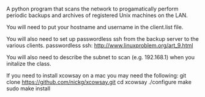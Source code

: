 A python program that scans the network to progamatically perform periodic backups and archives of registered Unix machines on the LAN. 

You will need to put your hostname and username in the client.list file.

You will also need to set up passwordless ssh from the backup server to the various clients.
	passwordless ssh:
                http://www.linuxproblem.org/art_9.html

You will also need to describe the subnet to scan (e.g. 192.168.1) when you initalize the class.

If you need to install xcowsay on a mac you may need the following:
	git clone https://github.com/nickg/xcowsay.git
	cd xcowsay
	./configure
	make
	sudo make install
	
